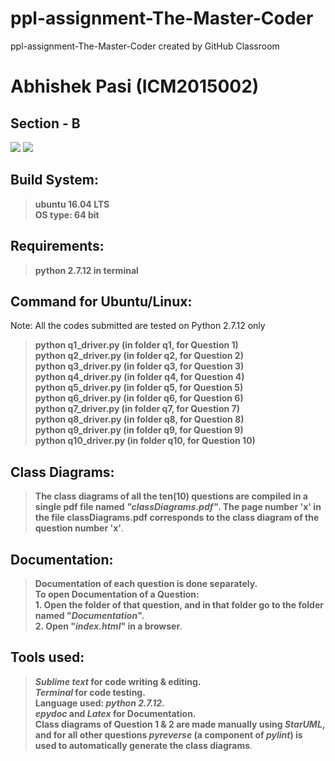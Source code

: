 # ppl-assignment-The-Master-Coder
ppl-assignment-The-Master-Coder created by GitHub Classroom <br />
# Abhishek Pasi  (**ICM2015002**)
## Section - B

<img src="https://img.shields.io/badge/language-Python 2.7.12-brightgreen.svg"/> <img src="https://raw.githubusercontent.com/rhoit/mode-icons/dump/icons/python.png"/>

## Build System:
>**ubuntu 16.04 LTS <br />
>OS type: 64 bit**

## Requirements:
>**python 2.7.12 in terminal**

## Command for Ubuntu/Linux:
Note: All the codes submitted are tested on Python 2.7.12 only
>**python q1_driver.py      (in folder q1, for Question 1)<br />
>python q2_driver.py      (in folder q2, for Question 2)<br />
>python q3_driver.py      (in folder q3, for Question 3)<br />
>python q4_driver.py      (in folder q4, for Question 4)<br />
>python q5_driver.py      (in folder q5, for Question 5)<br />
>python q6_driver.py      (in folder q6, for Question 6)<br />
>python q7_driver.py      (in folder q7, for Question 7)<br />
>python q8_driver.py      (in folder q8, for Question 8)<br />
>python q9_driver.py      (in folder q9, for Question 9)<br />
>python q10_driver.py      (in folder q10, for Question 10)**

## Class Diagrams:
>**The class diagrams of all the ten(10) questions are compiled in a single pdf file named *"classDiagrams.pdf"*. 
>The page number 'x' in the file classDiagrams.pdf corresponds to the class diagram of the question number 'x'**.

## Documentation:
>**Documentation of each question is done separately.<br />
>To open Documentation of a Question:<br />**
>**1. Open the folder of that question, and in that folder go to the folder named "*Documentation*".<br />
>2. Open "*index.html*" in a browser**.

## Tools used:
>***Sublime text* for code writing & editing. <br />
>*Terminal* for code testing.<br />
>Language used: *python 2.7.12*. <br />
>*epydoc* and *Latex* for Documentation. <br />
>Class diagrams of Question 1 & 2 are made manually using *StarUML*, and for all other questions *pyreverse* (a component of *pylint*) is used to automatically generate the class diagrams**.
